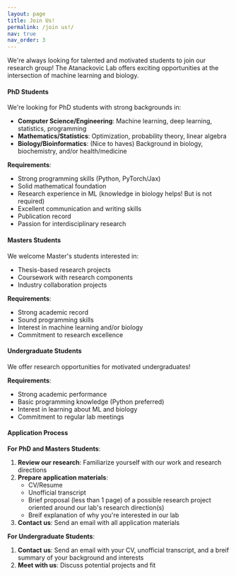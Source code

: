 ```yaml
---
layout: page
title: Join Us!
permalink: /join us!/
nav: true
nav_order: 3
---
```


We're always looking for talented and motivated students to join our research group! The Atanackovic Lab offers exciting opportunities at the intersection of machine learning and biology.

#### **PhD Students**

We're looking for PhD students with strong backgrounds in:
- **Computer Science/Engineering**: Machine learning, deep learning, statistics, programming
- **Mathematics/Statistics**: Optimization, probability theory, linear algebra
- **Biology/Bioinformatics**: (Nice to haves) Background in biology, biochemistry, and/or health/medicine

**Requirements**:
- Strong programming skills (Python, PyTorch/Jax)
- Solid mathematical foundation
- Research experience in ML (knowledge in biology helps! But is not required) 
- Excellent communication and writing skills
- Publication record
- Passion for interdisciplinary research

#### **Masters Students**

We welcome Master's students interested in:
- Thesis-based research projects
- Coursework with research components
- Industry collaboration projects

**Requirements**:
- Strong academic record
- Sound programming skills
- Interest in machine learning and/or biology
- Commitment to research excellence

#### **Undergraduate Students**

We offer research opportunities for motivated undergraduates!

**Requirements**:
- Strong academic performance
- Basic programming knowledge (Python preferred)
- Interest in learning about ML and biology
- Commitment to regular lab meetings

#### **Application Process**

**For PhD and Masters Students**:
1. **Review our research**: Familiarize yourself with our work and research directions
2. **Prepare application materials**:
   - CV/Resume
   - Unofficial transcript
   - Brief proposal (less than 1 page) of a possible research project oriented around our lab's research direction(s)
   - Breif explanation of why you're interested in our lab
3. **Contact us**: Send an email with all application materials

**For Undergraduate Students**:
1. **Contact us**: Send an email with your CV, unofficial transcript, and a breif summary of your background and interests 
2. **Meet with us**: Discuss potential projects and fit
